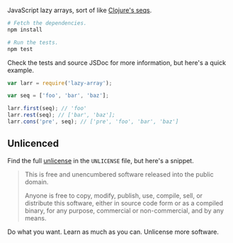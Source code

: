 JavaScript lazy arrays, sort of like [Clojure's seqs][seqs].

```bash
# Fetch the dependencies.
npm install

# Run the tests.
npm test
```

Check the tests and source JSDoc for more information, but here's a quick example.

```javascript
var larr = require('lazy-array');

var seq = ['foo', 'bar', 'baz'];

larr.first(seq); // 'foo'
larr.rest(seq); // ['bar', 'baz'];
larr.cons('pre', seq); // ['pre', 'foo', 'bar', 'baz']
```

## Unlicenced

Find the full [unlicense][] in the `UNLICENSE` file, but here's a snippet.

>This is free and unencumbered software released into the public domain.
>
>Anyone is free to copy, modify, publish, use, compile, sell, or distribute this software, either in source code form or as a compiled binary, for any purpose, commercial or non-commercial, and by any means.

Do what you want. Learn as much as you can. Unlicense more software.

[unlicense]: http://unlicense.org/
[seqs]: http://clojure.org/sequences
